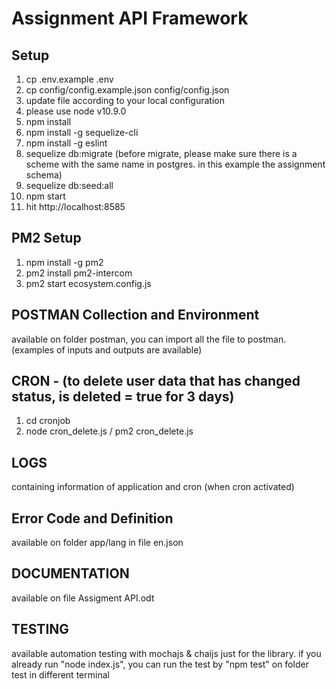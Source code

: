 Assignment API Framework
==============

Setup
------------
1. cp .env.example .env
2. cp config/config.example.json config/config.json
3. update file according to your local configuration
4. please use node v10.9.0
5. npm install
6. npm install -g sequelize-cli
7. npm install -g eslint
8. sequelize db:migrate (before migrate, please make sure there is a scheme with the same name in postgres. in this example the assignment schema)
9. sequelize db:seed:all
10. npm start
11. hit http://localhost:8585

PM2 Setup
------------
1. npm install -g pm2
2. pm2 install pm2-intercom
3. pm2 start ecosystem.config.js

POSTMAN Collection and Environment
------------
available on folder postman, you can import all the file to postman. (examples of inputs and outputs are available)

CRON - (to delete user data that has changed status, is deleted = true for 3 days)
------------
1. cd cronjob
2. node cron_delete.js / pm2 cron_delete.js

LOGS
------------
containing information of application and cron (when cron activated)

Error Code and Definition
------------
available on folder app/lang in file en.json

DOCUMENTATION
------------
available on file Assigment API.odt

TESTING
-----------
available automation testing with mochajs & chaijs just for the library. if you already run "node index.js", you can run
the test by "npm test" on folder test in different terminal